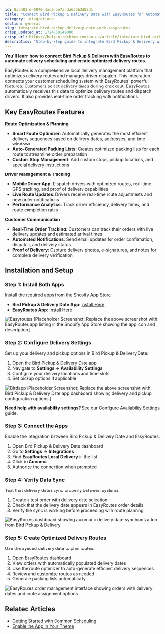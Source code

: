 ```yaml
---
id: 0ab403fd-0970-4ad6-be7a-da633b2d55d1
title: "Connect Bird Pickup & Delivery Date with EasyRoutes for Automated Route Planning"
category: integrations
section: general
slug: integrate-bird-pickup-delivery-date-with-easyroutes
crisp_updated_at: 1724750149000
crisp_url: https://help.birdchime.com/en-us/article/integrate-bird-pickup-delivery-date-with-easyroutes-7e5vmm/
description: "Step-by-step guide to integrate Bird Pickup & Delivery with EasyRoutes. Automatically sync delivery dates, create optimized routes, and eliminate manual data entry between apps."
---
```


**You'll learn how to connect Bird Pickup & Delivery with EasyRoutes to automate delivery scheduling and create optimized delivery routes.**

EasyRoutes is a comprehensive local delivery management platform that optimizes delivery routes and manages driver dispatch. This integration connects your customer scheduling system with EasyRoutes' powerful features. Customers select delivery times during checkout. EasyRoutes automatically receives this data to optimize delivery routes and dispatch drivers. It also provides real-time order tracking with notifications.

## Key EasyRoutes Features

**Route Optimization & Planning**
- **Smart Route Optimizer**: Automatically generates the most efficient delivery sequences based on delivery dates, addresses, and time windows
- **Auto-Generated Packing Lists**: Creates optimized packing lists for each route to streamline order preparation
- **Custom Stop Management**: Add custom stops, pickup locations, and special delivery instructions

**Driver Management & Tracking**
- **Mobile Driver App**: Dispatch drivers with optimized routes, real-time GPS tracking, and proof of delivery capabilities
- **Live Route Updates**: Drivers receive real-time route adjustments and new order notifications
- **Performance Analytics**: Track driver efficiency, delivery times, and route completion rates

**Customer Communication**
- **Real-Time Order Tracking**: Customers can track their orders with live delivery updates and estimated arrival times
- **Automated Notifications**: Send email updates for order confirmation, dispatch, and delivery status
- **Proof of Delivery**: Capture delivery photos, e-signatures, and notes for complete delivery verification

## Installation and Setup

### Step 1: Install Both Apps

Install the required apps from the Shopify App Store:

- **Bird Pickup & Delivery Date App**: [Install Here](https://apps.shopify.com/store-pickup-and-delivery-date)
- **EasyRoutes App**: [Install Here](https://apps.shopify.com/easyroutes?ref=birdchime)

![Easyroutes](https://storage.crisp.chat/users/helpdesk/website/ca826b447482b000/image_157ppld.png)
[Placeholder Screenshot: Replace the above screenshot with: EasyRoutes app listing in the Shopify App Store showing the app icon and description.]

### Step 2: Configure Delivery Settings

Set up your delivery and pickup options in Bird Pickup & Delivery Date:

1. Open the Bird Pickup & Delivery Date app
2. Navigate to **Settings** → **Availability Settings**
3. Configure your delivery locations and time slots
4. Set pickup options if applicable

![Birdapp](https://storage.crisp.chat/users/helpdesk/website/ca826b447482b000/image_1j7rc0u.png)
[Placeholder Screenshot: Replace the above screenshot with: Bird Pickup & Delivery Date app dashboard showing delivery and pickup configuration options.]

**Need help with availability settings?** See our [Configure Availability Settings](https://help.birdchime.com/en-us/article/configure-availability-settings-199dozz/) guide.

### Step 3: Connect the Apps

Enable the integration between Bird Pickup & Delivery Date and EasyRoutes:

1. Open Bird Pickup & Delivery Date dashboard
2. Go to **Settings** → **Integrations**
3. Find **EasyRoutes Local Delivery** in the list
4. Click to **Connect**
5. Authorize the connection when prompted

### Step 4: Verify Data Sync

Test that delivery dates sync properly between systems:

1. Create a test order with delivery date selection
2. Check that the delivery date appears in EasyRoutes order details
3. Verify the sync is working before proceeding with route planning

![EasyRoutes dashboard showing automatic delivery date synchronization from Bird Pickup & Delivery](https://storage.crisp.chat/users/helpdesk/website/ca826b447482b000/image_1olfv33.png)

### Step 5: Create Optimized Delivery Routes

Use the synced delivery data to plan routes:

1. Open EasyRoutes dashboard
2. View orders with automatically populated delivery dates
3. Use the route optimizer to auto-generate efficient delivery sequences
4. Review and customize routes as needed
5. Generate packing lists automatically

![EasyRoutes order management interface showing orders with delivery dates and route assignment options](https://storage.crisp.chat/users/helpdesk/website/ca826b447482b000/image_1dky7za.png)

## Related Articles

- [Getting Started with Common Scheduling](https://help.birdchime.com/en-us/article/i-have-same-schedule-for-all-store-locations-13ukhrg/)
- [Enable the App in Your Theme](https://help.birdchime.com/en-us/article/how-to-enable-bird-pickup-and-delivery-date-widget-in-your-shopify-theme-450cbp/)